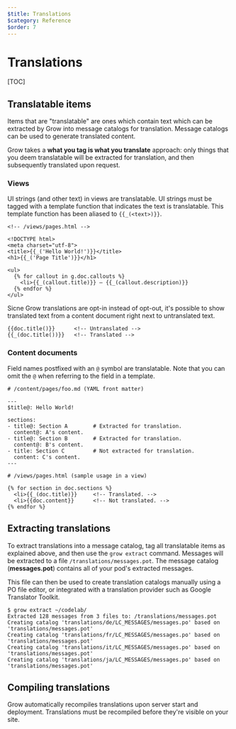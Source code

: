 ```yaml
---
$title: Translations
$category: Reference
$order: 7
---
```

# Translations

[TOC]

## Translatable items

Items that are "translatable" are ones which contain text which can be extracted by Grow into message catalogs for translation. Message catalogs can be used to generate translated content.

Grow takes a __what you tag is what you translate__ approach: only things that you deem translatable will be extracted for translation, and then subsequently translated upon request.

### Views

UI strings (and other text) in views are translatable. UI strings must be tagged with a template function that indicates the text is translatable. This template function has been aliased to `{{_(<text>)}}`.

    <!-- /views/pages.html -->

    <!DOCTYPE html>
    <meta charset="utf-8">
    <title>{{_('Hello World!')}}</title>
    <h1>{{_('Page Title')}}</h1>

    <ul>
      {% for callout in g.doc.callouts %}
        <li>{{_(callout.title)}} – {{_(callout.description)}}
      {% endfor %}
    </ul>

Sicne Grow translations are opt-in instead of opt-out, it's possible to show translated text from a content document right next to untranslated text.

    {{doc.title()}}      <!-- Untranslated -->
    {{_(doc.title())}}   <!-- Translated -->

### Content documents

Field names postfixed with an `@` symbol are translatable. Note that you can omit the `@` when referring to the field in a template.

    # /content/pages/foo.md (YAML front matter)

    ---
    $title@: Hello World!

    sections:
    - title@: Section A        # Extracted for translation.
      content@: A's content.
    - title@: Section B        # Extracted for translation.
      content@: B's content.
    - title: Section C         # Not extracted for translation.
      content: C's content.
    ---

    # /views/pages.html (sample usage in a view)

    {% for section in doc.sections %}
      <li>{{_(doc.title)}}     <!-- Translated. -->
      <li>{{doc.content}}      <!-- Not translated. -->
    {% endfor %}

## Extracting translations

To extract translations into a message catalog, tag all translatable items as explained above, and then use the `grow extract` command. Messages will be extracted to a file `/translations/messages.pot`. The message catalog (__messages.pot__) contains all of your pod's extracted messages.

This file can then be used to create translation catalogs manually using a PO file editor, or integrated with a translation provider such as Google Translator Toolkit.

    $ grow extract ~/codelab/
    Extracted 128 messages from 3 files to: /translations/messages.pot
    Creating catalog 'translations/de/LC_MESSAGES/messages.po' based on 'translations/messages.pot'
    Creating catalog 'translations/fr/LC_MESSAGES/messages.po' based on 'translations/messages.pot'
    Creating catalog 'translations/it/LC_MESSAGES/messages.po' based on 'translations/messages.pot'
    Creating catalog 'translations/ja/LC_MESSAGES/messages.po' based on 'translations/messages.pot'

## Compiling translations

Grow automatically recompiles translations upon server start and deployment. Translations must be recompiled before they're visible on your site.
